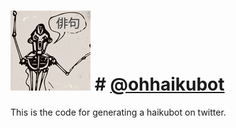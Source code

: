 ![haikubot](haikubot.png) # [@ohhaikubot](http://www.twitter.com/ohhaikubot)
========================
This is the code for generating a haikubot on twitter.
